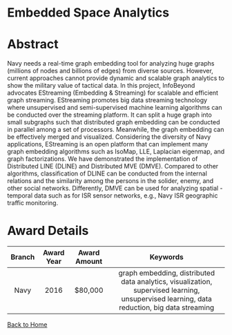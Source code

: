 
Embedded Space Analytics
========================

# Abstract


Navy needs a real-time graph embedding tool for analyzing huge graphs (millions of nodes and billions of edges) from diverse sources. However, current approaches cannot provide dynamic and scalable graph analytics to show the military value of tactical data. In this project, InfoBeyond advocates EStreaming (Embedding & Streaming) for scalable and efficient graph streaming. EStreaming promotes big data streaming technology where unsupervised and semi-supervised machine learning algorithms can be conducted over the streaming platform. It can split a huge graph into small subgraphs such that distributed graph embedding can be conducted in parallel among a set of processors. Meanwhile, the graph embedding can be effectively merged and visualized. Considering the diversity of Navy applications, EStreaming is an open platform that can implement many graph embedding algorithms such as IsoMap, LLE, Laplacian eigenmap, and graph factorizations. We have demonstrated the implementation of Distributed LINE (DLINE) and Distributed MVE (DMVE). Compared to other algorithms, classification of DLINE can be conducted from the internal relations and the similarity among the persons in the solider, enemy, and other social networks. Differently, DMVE can be used for analyzing spatial - temporal data such as for ISR sensor networks, e.g., Navy ISR geographic traffic monitoring.  

# Award Details

|Branch|Award Year|Award Amount|Keywords|
| :---: | :---: | :---: | :---: |
|Navy|2016|$80,000|graph embedding, distributed data analytics, visualization, supervised learning, unsupervised learning, data reduction, big data streaming|
  
  


[Back to Home](https://github.com/chrischow/dod_sbir_awards/Reports/DJ/#1933)